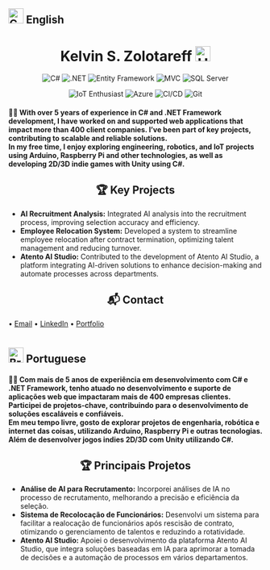 <h2>
  <img src="https://upload.wikimedia.org/wikipedia/commons/thumb/c/cf/Flag_of_Canada.svg/2560px-Flag_of_Canada.svg.png" width="30" alt="Canada Flag"/> English</h2>
  <h1 align="center">
  Kelvin S. Zolotareff <img src="https://github.com/kaueMarques/kaueMarques/blob/master/hi.gif" width="30px" alt="Hello"/>
</h1>

<p align="center">
  <img src="https://img.shields.io/badge/-C%23-239120?style=flat&logo=c-sharp&logoColor=white" alt="C#"/>
  <img src="https://img.shields.io/badge/-.NET-512BD4?style=flat&logo=.netcore&logoColor=white" alt=".NET"/>
  <img src="https://img.shields.io/badge/Entity%20Framework-512BD4?style=flat&logo=entity-framework&logoColor=white" alt="Entity Framework"/>
  <img src="https://img.shields.io/badge/MVC-b5008c?style=flat&logo=MVC&logoColor=white" alt="MVC"/>
  <img src="https://img.shields.io/badge/-SQL%20Server-b5a700?style=flat&logo=MVC&logoColor=white" alt="SQL Server"/>
</p>

<p align="center">
  <img src="https://img.shields.io/badge/IoT_Enthusiast-0000FF?style=flat&logo=arduino&logoColor=white" alt="IoT Enthusiast"/>
  <img src="https://img.shields.io/badge/Microsoft%20Azure-0089D6?style=flat&logo=microsoft-azure&logoColor=white" alt="Azure"/>
  <img src="https://img.shields.io/badge/CI%2FCD-0078D7?style=flat&logo=azure-pipelines" alt="CI/CD"/>
  <img src="https://img.shields.io/badge/-Git-F05032?style=flat&logo=git&logoColor=white" alt="Git"/>
</p>

<h4 align="left">👨‍💻 With over 5 years of experience in C# and .NET Framework development, I have worked on and supported web applications that impact more than 400 client companies. I’ve been part of key projects, contributing to scalable and reliable solutions.<br>
In my free time, I enjoy exploring engineering, robotics, and IoT projects using Arduino, Raspberry Pi and other technologies, as well as developing 2D/3D indie games with Unity using C#.</h4>


<h2 align="center">🏆 Key Projects</h2>
<ul>
  <li><strong>AI Recruitment Analysis:</strong> Integrated AI analysis into the recruitment process, improving selection accuracy and efficiency.</li>
  <li><strong>Employee Relocation System:</strong> Developed a system to streamline employee relocation after contract termination, optimizing talent management and reducing turnover.</li>
  <li><strong>Atento AI Studio:</strong> Contributed to the development of Atento AI Studio, a platform integrating AI-driven solutions to enhance decision-making and automate processes across departments.</li>
</ul>

<h2 align="center">📬 Contact</h2>
<p align="left">
  • <a href="mailto:kelvinzolotareff@gmail.com" style="display: inline-flex; align-items: center; margin-bottom: 10px;">Email</a>
  • <a href="https://www.linkedin.com/in/kelvinzolotareff/" style="display: inline-flex; align-items: center; margin-bottom: 10px;">LinkedIn</a>
  • <a href="https://kelvinzolotareff.github.io" style="display: inline-flex; align-items: center;">Portfolio</a>
</p>
<h2>
<img src="https://upload.wikimedia.org/wikipedia/commons/thumb/0/05/Flag_of_Brazil.svg/2560px-Flag_of_Brazil.svg.png" width="30" alt="Brazil Flag"/> Portuguese</h2>

<h4 align="left">👨‍💻 Com mais de 5 anos de experiência em desenvolvimento com C# e .NET Framework, tenho atuado no desenvolvimento e suporte de aplicações web que impactaram mais de 400 empresas clientes. Participei de projetos-chave, contribuindo para o desenvolvimento de soluções escaláveis e confiáveis.<br>
Em meu tempo livre, gosto de explorar projetos de engenharia, robótica e internet das coisas, utilizando Arduino, Raspberry Pi e outras tecnologias. Além de desenvolver jogos indies 2D/3D com Unity utilizando C#.</h4>

<h2 align="center">🏆 Principais Projetos</h2>
<ul>
  <li><strong>Análise de AI para Recrutamento:</strong> Incorporei análises de IA no processo de recrutamento, melhorando a precisão e eficiência da seleção.</li>
  <li><strong>Sistema de Recolocação de Funcionários:</strong> Desenvolvi um sistema para facilitar a realocação de funcionários após rescisão de contrato, otimizando o gerenciamento de talentos e reduzindo a rotatividade.</li>
  <li><strong>Atento AI Studio:</strong> Apoiei o desenvolvimento da plataforma Atento AI Studio, que integra soluções baseadas em IA para aprimorar a tomada de decisões e a automação de processos em vários departamentos.</li>
</ul>
